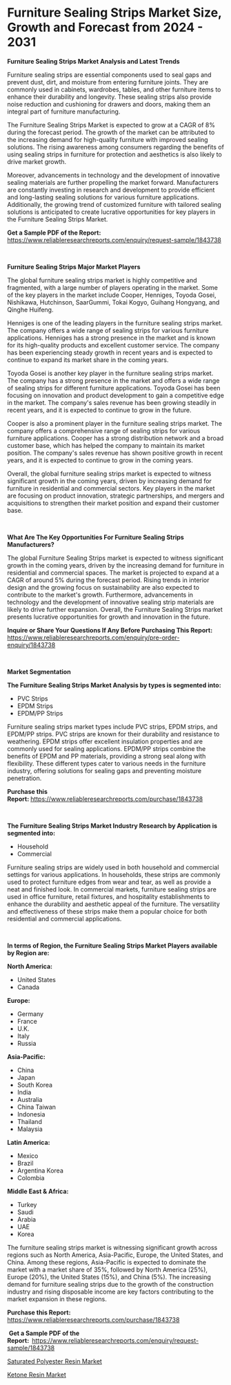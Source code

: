 <p><h1>Furniture Sealing Strips Market Size, Growth and Forecast from 2024 - 2031</h1></p><p><strong>Furniture Sealing Strips Market Analysis and Latest Trends</strong></p>
<p><p>Furniture sealing strips are essential components used to seal gaps and prevent dust, dirt, and moisture from entering furniture joints. They are commonly used in cabinets, wardrobes, tables, and other furniture items to enhance their durability and longevity. These sealing strips also provide noise reduction and cushioning for drawers and doors, making them an integral part of furniture manufacturing.</p><p>The Furniture Sealing Strips Market is expected to grow at a CAGR of 8% during the forecast period. The growth of the market can be attributed to the increasing demand for high-quality furniture with improved sealing solutions. The rising awareness among consumers regarding the benefits of using sealing strips in furniture for protection and aesthetics is also likely to drive market growth.</p><p>Moreover, advancements in technology and the development of innovative sealing materials are further propelling the market forward. Manufacturers are constantly investing in research and development to provide efficient and long-lasting sealing solutions for various furniture applications. Additionally, the growing trend of customized furniture with tailored sealing solutions is anticipated to create lucrative opportunities for key players in the Furniture Sealing Strips Market.</p></p>
<p><strong>Get a Sample PDF of the Report:&nbsp;</strong> <a href="https://www.reliableresearchreports.com/enquiry/request-sample/1843738">https://www.reliableresearchreports.com/enquiry/request-sample/1843738</a></p>
<p>&nbsp;</p>
<p><strong>Furniture Sealing Strips Major Market Players</strong></p>
<p><p>The global furniture sealing strips market is highly competitive and fragmented, with a large number of players operating in the market. Some of the key players in the market include Cooper, Henniges, Toyoda Gosei, Nishikawa, Hutchinson, SaarGummi, Tokai Kogyo, Guihang Hongyang, and Qinghe Huifeng.</p><p>Henniges is one of the leading players in the furniture sealing strips market. The company offers a wide range of sealing strips for various furniture applications. Henniges has a strong presence in the market and is known for its high-quality products and excellent customer service. The company has been experiencing steady growth in recent years and is expected to continue to expand its market share in the coming years.</p><p>Toyoda Gosei is another key player in the furniture sealing strips market. The company has a strong presence in the market and offers a wide range of sealing strips for different furniture applications. Toyoda Gosei has been focusing on innovation and product development to gain a competitive edge in the market. The company's sales revenue has been growing steadily in recent years, and it is expected to continue to grow in the future.</p><p>Cooper is also a prominent player in the furniture sealing strips market. The company offers a comprehensive range of sealing strips for various furniture applications. Cooper has a strong distribution network and a broad customer base, which has helped the company to maintain its market position. The company's sales revenue has shown positive growth in recent years, and it is expected to continue to grow in the coming years.</p><p>Overall, the global furniture sealing strips market is expected to witness significant growth in the coming years, driven by increasing demand for furniture in residential and commercial sectors. Key players in the market are focusing on product innovation, strategic partnerships, and mergers and acquisitions to strengthen their market position and expand their customer base.</p></p>
<p>&nbsp;</p>
<p><strong>What Are The Key Opportunities For Furniture Sealing Strips Manufacturers?</strong></p>
<p><p>The global Furniture Sealing Strips market is expected to witness significant growth in the coming years, driven by the increasing demand for furniture in residential and commercial spaces. The market is projected to expand at a CAGR of around 5% during the forecast period. Rising trends in interior design and the growing focus on sustainability are also expected to contribute to the market's growth. Furthermore, advancements in technology and the development of innovative sealing strip materials are likely to drive further expansion. Overall, the Furniture Sealing Strips market presents lucrative opportunities for growth and innovation in the future.</p></p>
<p><strong>Inquire or Share Your Questions If Any Before Purchasing This Report:</strong> <a href="https://www.reliableresearchreports.com/enquiry/pre-order-enquiry/1843738">https://www.reliableresearchreports.com/enquiry/pre-order-enquiry/1843738</a></p>
<p>&nbsp;</p>
<p><strong>Market Segmentation</strong></p>
<p><strong>The Furniture Sealing Strips Market Analysis by types is segmented into:</strong></p>
<p><ul><li>PVC Strips</li><li>EPDM Strips</li><li>EPDM/PP Strips</li></ul></p>
<p><p>Furniture sealing strips market types include PVC strips, EPDM strips, and EPDM/PP strips. PVC strips are known for their durability and resistance to weathering. EPDM strips offer excellent insulation properties and are commonly used for sealing applications. EPDM/PP strips combine the benefits of EPDM and PP materials, providing a strong seal along with flexibility. These different types cater to various needs in the furniture industry, offering solutions for sealing gaps and preventing moisture penetration.</p></p>
<p><strong>Purchase this Report:&nbsp;</strong><a href="https://www.reliableresearchreports.com/purchase/1843738">https://www.reliableresearchreports.com/purchase/1843738</a></p>
<p>&nbsp;</p>
<p><strong>The Furniture Sealing Strips Market Industry Research by Application is segmented into:</strong></p>
<p><ul><li>Household</li><li>Commercial</li></ul></p>
<p><p>Furniture sealing strips are widely used in both household and commercial settings for various applications. In households, these strips are commonly used to protect furniture edges from wear and tear, as well as provide a neat and finished look. In commercial markets, furniture sealing strips are used in office furniture, retail fixtures, and hospitality establishments to enhance the durability and aesthetic appeal of the furniture. The versatility and effectiveness of these strips make them a popular choice for both residential and commercial applications.</p></p>
<p>&nbsp;</p>
<p><strong>In terms of Region, the Furniture Sealing Strips Market Players available by Region are:</strong></p>
<p>
    <p> <strong> North America: </strong>
        <ul>
            <li>United States</li>
            <li>Canada</li>
        </ul>
        </p> 
    <p> <strong> Europe: </strong>
        <ul>
            <li>Germany</li>
            <li>France</li>
            <li>U.K.</li>
            <li>Italy</li>
            <li>Russia</li>
        </ul>
        </p> 
    <p> <strong> Asia-Pacific: </strong>
        <ul>
            <li>China</li>
            <li>Japan</li>
            <li>South Korea</li>
            <li>India</li>
            <li>Australia</li>
            <li>China Taiwan</li>
            <li>Indonesia</li>
            <li>Thailand</li>
            <li>Malaysia</li>
        </ul>
        </p> 
    <p> <strong> Latin America: </strong>
        <ul>
            <li>Mexico</li>
            <li>Brazil</li>
            <li>Argentina Korea</li>
            <li>Colombia</li>
        </ul>
        </p> 
    <p> <strong> Middle East & Africa: </strong>
        <ul>
            <li>Turkey</li>
            <li>Saudi</li>
            <li>Arabia</li>
            <li>UAE</li>
            <li>Korea</li>
        </ul>
    </p>
    </p>
<p><p>The furniture sealing strips market is witnessing significant growth across regions such as North America, Asia-Pacific, Europe, the United States, and China. Among these regions, Asia-Pacific is expected to dominate the market with a market share of 35%, followed by North America (25%), Europe (20%), the United States (15%), and China (5%). The increasing demand for furniture sealing strips due to the growth of the construction industry and rising disposable income are key factors contributing to the market expansion in these regions.</p></p>
<p><strong>Purchase this Report: </strong><a href="https://www.reliableresearchreports.com/purchase/1843738">https://www.reliableresearchreports.com/purchase/1843738</a></p>
<p>&nbsp;<strong>Get a Sample PDF of the Report:&nbsp;&nbsp;</strong><a href="https://www.reliableresearchreports.com/enquiry/request-sample/1843738">https://www.reliableresearchreports.com/enquiry/request-sample/1843738</a></p>
<p><strong></strong></p>
<p><p><a href="https://lydian-appliance-61d.notion.site/Saturated-Polyester-Resin-Market-Size-Reflecting-a-Forecast-Till-2031-Market-By-Type-By-Applicatio-e3f566b303284473b4d8dbf6be7045e3">Saturated Polyester Resin Market</a></p><p><a href="https://forested-sushi-9b0.notion.site/Ketone-Resin-Market-Size-Share-Trends-Analysis-Report-By-Application-Regional-Outlook-Competiti-183cb16c6aaa4ba1bea087de29e9c639">Ketone Resin Market</a></p></p>
